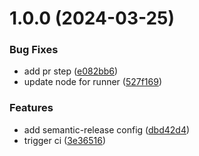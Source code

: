 # 1.0.0 (2024-03-25)


### Bug Fixes

* add pr step ([e082bb6](https://github.com/Rintel/UCD-HiFi-Prototype/commit/e082bb61e45414332eb1e7fa66853d2a450cc0eb))
* update node for runner ([527f169](https://github.com/Rintel/UCD-HiFi-Prototype/commit/527f169e8963acf7c2be6de894c3fe6d3f05387a))


### Features

* add semantic-release config ([dbd42d4](https://github.com/Rintel/UCD-HiFi-Prototype/commit/dbd42d40d621ff36562c27c4262ed668f10b59fe))
* trigger ci ([3e36516](https://github.com/Rintel/UCD-HiFi-Prototype/commit/3e36516f009142748db44cd7c09b6b1f95940615))

